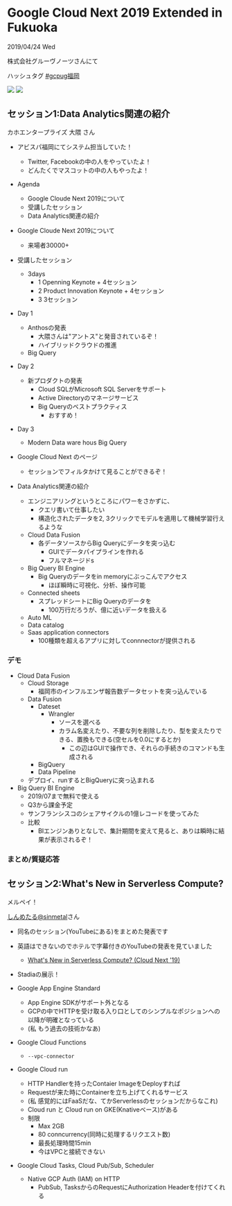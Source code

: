 # Google Cloud Next 2019 Extended in Fukuoka

2019/04/24 Wed

株式会社グルーヴノーツさんにて

ハッシュタグ [#gcpug福岡](https://twitter.com/search?q=%23gcpug福岡)

![](https://pbs.twimg.com/media/D46RZfXU4AAwDaV.jpg:large)
![](https://pbs.twimg.com/media/D46RZfXUIAI0t-_.jpg:large)

## セッション1:Data Analytics関連の紹介

カホエンタープライズ 大隈 さん

- アビスパ福岡にてシステム担当していた！
  - Twitter, Facebookの中の人をやっていたよ！
  - どんたくでマスコットの中の人もやったよ！

- Agenda
  - Google Cloude Next 2019について
  - 受講したセッション
  - Data Analytics関連の紹介

- Google Cloude Next 2019について
  - 来場者30000+
- 受講したセッション
  - 3days
    - 1 Openning Keynote + 4セッション
    - 2 Product Innovation Keynote + 4セッション
    - 3 3セッション
- Day 1
  - Anthosの発表
    - 大隈さんは"アントス"と発音されているぞ！
    - ハイブリッドクラウドの推進
  - Big Query
- Day 2
  - 新プロダクトの発表
    - Cloud SQLがMicrosoft SQL Serverをサポート
    - Active Directoryのマネージサービス
    - Big Queryのベストプラクティス
      - おすすめ！
- Day 3
  - Modern Data ware hous Big Query
- Google Cloud Next のページ
  - セッションでフィルタかけて見ることができるぞ！

- Data Analytics関連の紹介
  - エンジニアリングというところにパワーをさかずに、
    - クエリ書いて仕事したい
    - 構造化されたデータを2, 3クリックでモデルを適用して機械学習行えるような
  - Cloud Data Fusion
    - 各データソースからBig Queryにデータを突っ込む
      - GUIでデータパイプラインを作れる
      - フルマネージドs
  - Big Query BI Engine
    - Big Queryのデータをin memoryにぶっこんでアクセス
      - ほぼ瞬時に可視化、分析、操作可能
  - Connected sheets
    - スプレッドシートにBig Queryのデータを
      - 100万行だろうが、億に近いデータを扱える
  - Auto ML
  - Data catalog
  - Saas application connectors
    - 100種類を超えるアプリに対してconnnectorが提供される

### デモ
- Cloud Data Fusion
  - Cloud Storage
    - 福岡市のインフルエンザ報告数データセットを突っ込んでいる
  - Data Fusion
    - Dateset
      - Wrangler
        - ソースを選べる
        - カラム名変えたり、不要な列を削除したり、型を変えたりできる、置換もできる(空セルを0.0にするとか)
          - この辺はGUIで操作でき、それらの手続きのコマンドも生成される
    - BigQuery
    - Data Pipeline
  - デプロイ、runするとBigQueryに突っ込まれる
- Big Query BI Engine
  - 2019/07まで無料で使える
  - Q3から課金予定
  - サンフランシスコのシェアサイクルの1億レコードを使ってみた
  - 比較
    - BIエンジンありとなしで、集計期間を変えて見ると、ありは瞬時に結果が表示されるぞ！

### まとめ/質疑応答


## セッション2:What's New in Serverless Compute?

メルペイ！

[しんめたる@sinmetal](https://twitter.com/sinmetal?ref_src=twsrc%5Egoogle%7Ctwcamp%5Eserp%7Ctwgr%5Eauthor)さん

- 同名のセッション(YouTubeにある)をまとめた発表です
- 英語はできないのでホテルで字幕付きのYouTubeの発表を見ていました
  - [What's New in Serverless Compute? (Cloud Next '19)](https://www.youtube.com/watch?v=Zfnhg1wneiA&feature=youtu.be)
- Stadiaの展示！

- Google App Engine Standard
  - App Engine SDKがサポート外となる
  - GCPの中でHTTPを受け取る入り口としてのシンプルなポジションへの以降が明確となっている
  - (私 もう過去の技術かなあ)
- Google Cloud Functions
  - `--vpc-connector`
- Google Cloud run
  - HTTP Handlerを持ったContaier ImageをDeployすれば
  - Requestが来た時にContainerを立ち上げてくれるサービス
  - (私 感覚的にはFaaSだな、てかServerlessのセッションだからなこれ)
  - Cloud run と Cloud run on GKE(Knativeベース)がある
  - 制限
    - Max 2GB
    - 80 conncurrency(同時に処理するリクエスト数)
    - 最長処理時間15min
    - 今はVPCと接続できない
- Google Cloud Tasks, Cloud Pub/Sub, Scheduler
  - Native GCP Auth (IAM) on HTTP
    - PubSub, TasksからのRequestにAuthorization Headerを付けてくれる


